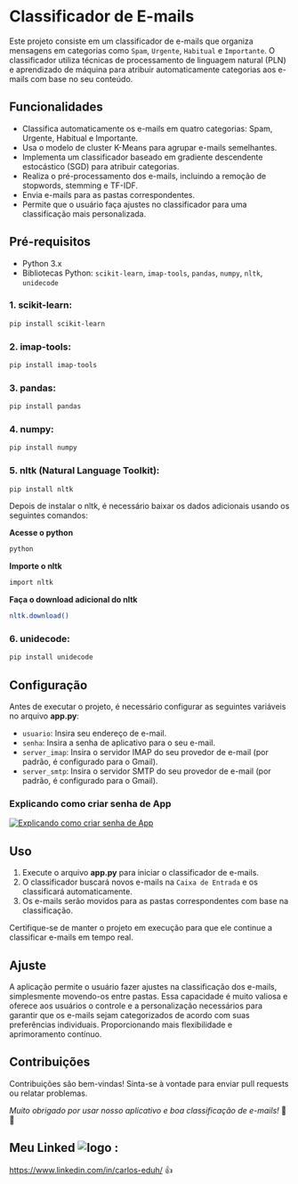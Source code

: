 # Classificador de E-mails
Este projeto consiste em um classificador de e-mails que organiza mensagens em categorias como `Spam`, `Urgente`, `Habitual` e `Importante`. O classificador utiliza técnicas de processamento de linguagem natural (PLN) e aprendizado de máquina para atribuir automaticamente categorias aos e-mails com base no seu conteúdo.
## Funcionalidades
- Classifica automaticamente os e-mails em quatro categorias: Spam, Urgente, Habitual e Importante.
- Usa o modelo de cluster K-Means para agrupar e-mails semelhantes.
- Implementa um classificador baseado em gradiente descendente estocástico (SGD) para atribuir categorias.
- Realiza o pré-processamento dos e-mails, incluindo a remoção de stopwords, stemming e TF-IDF.
- Envia e-mails para as pastas correspondentes.
- Permite que o usuário faça ajustes no classificador para uma classificação mais personalizada.
## Pré-requisitos
- Python 3.x
- Bibliotecas Python: `scikit-learn`, `imap-tools`, `pandas`, `numpy`, `nltk`, `unidecode`
### 1. scikit-learn:
```sh
pip install scikit-learn
```
### 2. imap-tools:
```sh
pip install imap-tools
```
### 3. pandas:
```sh
pip install pandas
```
### 4. numpy:
```sh
pip install numpy
```
### 5. nltk (Natural Language Toolkit):
```sh
pip install nltk
```
Depois de instalar o nltk, é necessário baixar os dados adicionais usando os seguintes comandos:

**Acesse o python**
```sh 
python
```
**Importe o nltk**
```sh
import nltk
```
**Faça o download adicional do nltk**
```sh
nltk.download()
```
### 6. unidecode:
```sh
pip install unidecode
```
## Configuração
Antes de executar o projeto, é necessário configurar as seguintes variáveis no arquivo __app.py__:

- `usuario`: Insira seu endereço de e-mail.
- `senha`: Insira a senha de aplicativo para o seu e-mail.
- `server_imap`: Insira o servidor IMAP do seu provedor de e-mail (por padrão, é configurado para o Gmail).
- `server_smtp`: Insira o servidor SMTP do seu provedor de e-mail (por padrão, é configurado para o Gmail).

### Explicando como criar senha de App
[![Explicando como criar senha de App](https://i.ytimg.com/vi/ZqFaFEIqTaE/hqdefault.jpg?sqp=-oaymwE2COADEI4CSFXyq4qpAygIARUAAIhCGAFwAcABBvABAfgB_gmAArQFigIMCAAQARh_ICIoGzAP&rs=AOn4CLB0wDv_2N1LFLbGPAT83JW33u6zUw)](https://www.youtube.com/watch?v=ZqFaFEIqTaE)
## Uso
1. Execute o arquivo __app.py__ para iniciar o classificador de e-mails.
2. O classificador buscará novos e-mails na `Caixa de Entrada` e os classificará automaticamente.
3. Os e-mails serão movidos para as pastas correspondentes com base na classificação.

Certifique-se de manter o projeto em execução para que ele continue a classificar e-mails em tempo real.
## Ajuste
A aplicação permite o usuário fazer ajustes na classificação dos e-mails, simplesmente movendo-os entre pastas. Essa capacidade é muito valiosa e oferece aos usuários o controle e a personalização necessários para garantir que os e-mails sejam categorizados de acordo com suas preferências individuais. Proporcionando mais flexibilidade e aprimoramento contínuo.
## Contribuições
Contribuições são bem-vindas! Sinta-se à vontade para enviar pull requests ou relatar problemas.

*Muito obrigado por usar nosso aplicativo e boa classificação de e-mails!* 📧✨

##  **Meu Linked** ![logo](https://github.com/CodeByCarlos01/language-DSL/assets/107969946/aefba453-727d-4b05-ad1c-7e932947ba90) :
https://www.linkedin.com/in/carlos-eduh/ 👍
